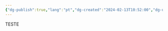 ```yaml
---
{"dg-publish":true,"lang":"pt","dg-created":"2024-02-13T10:52:00","dg-updated":"2024-02-13T10:53:00","permalink":"/pt/sre-e-amigos/teste/","dgPassFrontmatter":true,"created":"2024-02-13T10:52:00","updated":"2024-02-13T10:53:00"}
---
```


TESTE